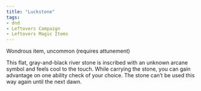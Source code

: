 ```yaml
---
title: "Luckstone"
tags: 
- dnd
- Leftovers Campaign
- Leftovers Magic Items
---
```

Wondrous item, uncommon (requires attunement)

This flat, gray-and-black river stone is inscribed with an unknown arcane symbol and feels cool to the touch. While carrying the stone, you can gain advantage on one ability check of your choice. The stone can’t be used this way again until the next dawn.
